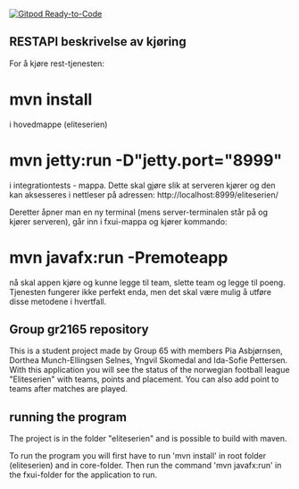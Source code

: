 [![Gitpod Ready-to-Code](https://img.shields.io/badge/Gitpod-Ready--to--Code-blue?logo=gitpod)](https://gitpod.stud.ntnu.no/#https://gitlab.stud.idi.ntnu.no/it1901/groups-2021/gr2165/gr2165)


## RESTAPI beskrivelse av kjøring
For å kjøre rest-tjenesten: 

# mvn install 
i hovedmappe (eliteserien)

# mvn jetty:run -D"jetty.port="8999" 
i integrationtests - mappa. Dette skal gjøre slik at serveren kjører og den kan aksesseres i nettleser på adressen: http://localhost:8999/eliteserien/

Deretter åpner man en ny terminal (mens server-terminalen står på og kjører serveren), går inn i fxui-mappa og kjører kommando:

# mvn javafx:run -Premoteapp

nå skal appen kjøre og kunne legge til team, slette team og legge til poeng. Tjenesten fungerer ikke perfekt enda, men det skal være mulig å utføre disse metodene i hvertfall.



## Group gr2165 repository 
 
This is a student project made by Group 65 with members Pia Asbjørnsen, Dorthea Munch-Ellingsen Selnes, Yngvil Skomedal and Ida-Sofie Pettersen. With this application you will see the status of the norwegian football league "Eliteserien" with teams, points and placement. You can also add point to teams after matches are played. 

## running the program

The project is in the folder "eliteserien" and is possible to build with maven. 

To run the program you will first have to run 'mvn install' in root folder (eliteserien) and in core-folder. Then run the command 'mvn javafx:run' in the fxui-folder for the application to run. 
